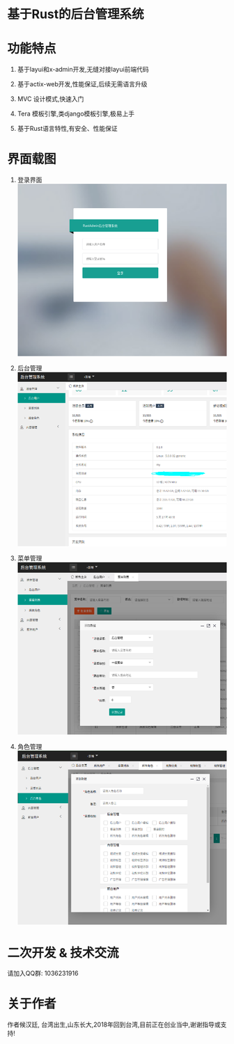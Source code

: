 # 基于Rust的后台管理系统

# 功能特点
1. 基于layui和x-admin开发,无缝对接layui前端代码

2. 基于actix-web开发,性能保证,后续无需语言升级

3. MVC 设计模式,快速入门

4. Tera 模板引擎,类django模板引擎,极易上手

5. 基于Rust语言特性,有安全、性能保证

# 界面载图
1. 登录界面
![avatar](/image/login.png)

2. 后台管理
![avatar](/image/right.png)

3. 菜单管理
![avatar](/image/menus.png)

4. 角色管理
![avatar](/image/roles.png)

# 二次开发 & 技术交流
请加入QQ群: 1036231916

# 关于作者
作者候汉廷, 台湾出生,山东长大,2018年回到台湾,目前正在创业当中,谢谢指导或支持!

